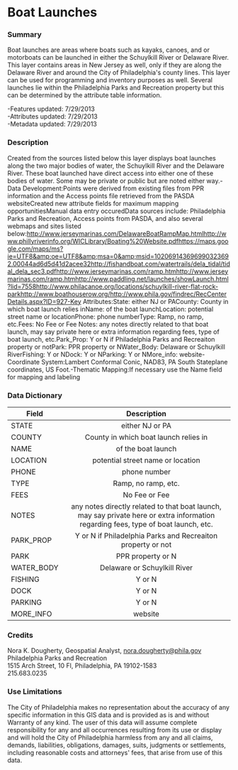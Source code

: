 # Boat Launches

### Summary  

Boat launches are areas where boats such as kayaks, canoes, and or motorboats can be launched in either the Schuylkill River or Delaware River. This layer contains areas in New Jersey as well, only if they are along the Delaware River and around the City of Philadelphia's county lines. This layer can be used for programming and inventory purposes as well. Several launches lie within the Philadelphia Parks and Recreation property but this can be determined by the attribute table information.  
  
-Features updated: 7/29/2013  
-Attributes updated: 7/29/2013  
-Metadata updated: 7/29/2013

### Description  

Created from the sources listed below this layer displays boat launches along the two major bodies of water, the Schuylkill River and the Delaware River. These boat launched have direct access into either one of these bodies of water. Some may be private or public but are noted either way.-Data Development:Points were derived from existing files from PPR information and the Access points file retrieved from the PASDA websiteCreated new attribute fields for maximum mapping opportunitiesManual data entry occuredData sources include: Philadelphia Parks and Recreation, Access points from PASDA, and also several webmaps and sites listed below:http://www.jerseymarinas.com/DelawareBoatRampMap.htmlhttp://www.phillyriverinfo.org/WICLibrary/Boating%20Website.pdfhttps://maps.google.com/maps/ms?ie=UTF8&amp;oe=UTF8&amp;msa=0&amp;msid=102069143696990323692.00044ad6d5d41d2acee32http://fishandboat.com/watertrails/dela_tidal/tidal_dela_sec3.pdfhttp://www.jerseymarinas.com/ramp.htmhttp://www.jerseymarinas.com/ramp.htmhttp://www.paddling.net/launches/showLaunch.html?lid=7558http://www.philacanoe.org/locations/schuylkill-river-flat-rock-parkhttp://www.boathouserow.org/http://www.phila.gov/findrec/RecCenterDetails.aspx?ID=927-Key Attributes:State: either NJ or PACounty: County in which boat launch relies inName: of the boat launchLocation: potential street name or locationPhone: phone numberType: Ramp, no ramp, etc.Fees: No Fee or Fee Notes: any notes directly related to that boat launch, may say private here or extra information regarding fees, type of boat launch, etc.Park_Prop: Y or N if Philadelphia Parks and Recreaiton property or notPark: PPR property or NWater_Body: Delaware or Schuylkill RiverFishing: Y or NDock: Y or NParking: Y or NMore_info: website-Coordinate System:Lambert Conformal Conic, NAD83, PA South Stateplane coordinates, US Foot.-Thematic Mapping:If necessary use the Name field for mapping and labeling  

### Data Dictionary

| Field | Description  
| ----- | :----------:  
| STATE | either NJ or PA
| COUNTY | County in which boat launch relies in 
| NAME | of the boat launch 
| LOCATION | potential street name or location 
| PHONE | phone number 
| TYPE | Ramp, no ramp, etc. 
| FEES | No Fee or Fee  
| NOTES | any notes directly related to that boat launch, may say private here or extra information regarding fees, type of boat launch, etc. 
| PARK_PROP | Y or N if Philadelphia Parks and Recreaiton property or not 
| PARK | PPR property or N 
| WATER_BODY | Delaware or Schuylkill River 
| FISHING | Y or N 
| DOCK | Y or N 
| PARKING | Y or N 
| MORE_INFO | website
 

### Credits  

Nora K. Dougherty, Geospatial Analyst, nora.dougherty@phila.gov
Philadelphia Parks and Recreation  
1515 Arch Street, 10 Fl, Philadelphia, PA  19102-1583  
215.683.0235 
  

### Use Limitations  

The City of Philadelphia makes no representation about the accuracy of any specific information in this GIS data and is provided as is and without Warranty of any kind. The user of this data will assume complete responsibility for any and all occurrences resulting from its use or display and will hold the City of Philadelphia harmless from any and all claims, demands, liabilities, obligations, damages, suits, judgments or settlements, including reasonable costs and attorneys' fees, that arise from use of this data.